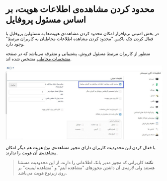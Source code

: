 #  محدود کردن مشاهده‌ی اطلاعات هویت، بر اساس مسئول پروفایل

در بخش امنیتی نرم‌افزار امکان محدود کردن مشاهده‌ی هویت‌ها به مسئولین پروفایل با فعال کردن چک باکس "محدود کردن مشاهده اطلاعات مخاطبان به کاربران مرتبط" وجود دارد.

منظور از کاربران مرتبط مسئول فروش، پشتیبانی و متفرقه می‌باشد که در صفحه [مشخصات مخاطب](https://github.com/1stco/PayamGostarDocs/blob/master/Help/Integrated-bank/Database/General-specifications/General-specifications.md) مشخص شده اند. 

![](mahdod1.jpg)

با فعال کردن این محدودیت کاربران دارای مجوز مشاهده‌ی نوع هویت هم دیگر امکان مشاهده‌ی آن هویت را ندارند.

> **نکته:** کاربرانی که مجوز مدیر بانک اطلاعاتی را دارند، از این محدودیت مستثنا هستند ولی لازمه‌ی آن داشتن مجوزهای "مشاهده آیتم" و "مشاهده لیست" بر روی زیرنوع هویت می‌باشد.
